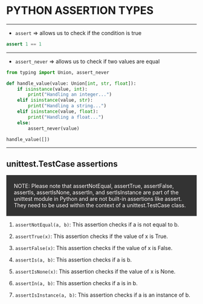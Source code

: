 <h1>PYTHON ASSERTION TYPES</h1>

---

- `assert`  =>  allows us to check if the condition is true
    
```python
assert 1 == 1
```
---

- `assert_never`  =>  allows us to check if two values are equal
          
```python
from typing import Union, assert_never

def handle_value(value: Union[int, str, float]):
    if isinstance(value, int):
        print("Handling an integer...")
    elif isinstance(value, str):
        print("Handling a string...")
    elif isinstance(value, float):
        print("Handling a float...")
    else:
        assert_never(value)

handle_value([])
```
---


## unittest.TestCase  assertions

<div style="background-color:#333; padding:20px; color:snow;">
NOTE: Please note that 
assertNotEqual, assertTrue, assertFalse, assertIs, assertIsNone, assertIn, and sertIsInstance
are part of the unittest module in Python and are not built-in assertions like assert. 
They need to be used within the context of a unittest.TestCase class.
</div>

1. `assertNotEqual(a, b)`: This assertion checks if a is not equal to b.

2. `assertTrue(x)`: This assertion checks if the value of x is True.

3. `assertFalse(x)`: This assertion checks if the value of x is False.

4. `assertIs(a, b)`: This assertion checks if a is b.

5. `assertIsNone(x)`: This assertion checks if the value of x is None.

6. `assertIn(a, b)`: This assertion checks if a is in b.

7. `assertIsInstance(a, b)`: This assertion checks if a is an instance of b.